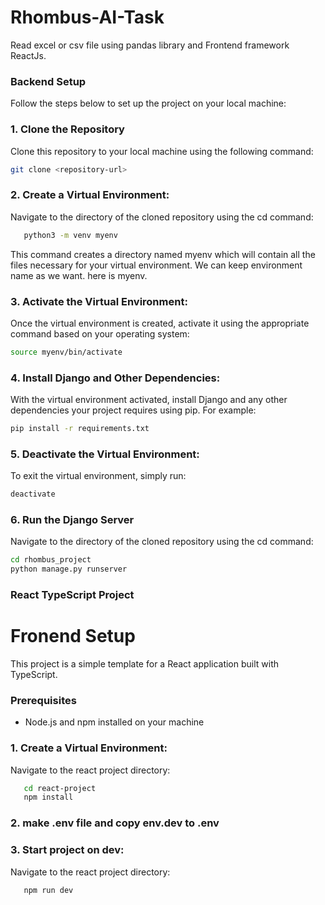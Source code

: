 # Rhombus-AI-Task

Read excel or csv file using pandas library and Frontend framework ReactJs.

### Backend Setup

Follow the steps below to set up the project on your local machine:

### 1. Clone the Repository

Clone this repository to your local machine using the following command:

```bash
git clone <repository-url>
```

### 2. Create a Virtual Environment:

Navigate to the directory of the cloned repository using the cd command:

```bash
   python3 -m venv myenv
```

This command creates a directory named myenv which will contain all the files necessary for your virtual environment. We can keep environment name as we want. here is myenv.

### 3. Activate the Virtual Environment:

Once the virtual environment is created, activate it using the appropriate command based on your operating system:

```bash
source myenv/bin/activate
```

### 4. Install Django and Other Dependencies:

With the virtual environment activated, install Django and any other dependencies your project requires using pip. For example:

```bash
pip install -r requirements.txt
```

### 5. Deactivate the Virtual Environment:

To exit the virtual environment, simply run:

```bash
deactivate
```

### 6. Run the Django Server

Navigate to the directory of the cloned repository using the cd command:

```bash
cd rhombus_project
python manage.py runserver
```

### React TypeScript Project

# Fronend Setup

This project is a simple template for a React application built with TypeScript.

### Prerequisites

- Node.js and npm installed on your machine

### 1. Create a Virtual Environment:

Navigate to the react project directory:

```bash
   cd react-project
   npm install
```

### 2. make .env file and copy env.dev to .env

### 3. Start project on dev:

Navigate to the react project directory:

```bash
   npm run dev
```
